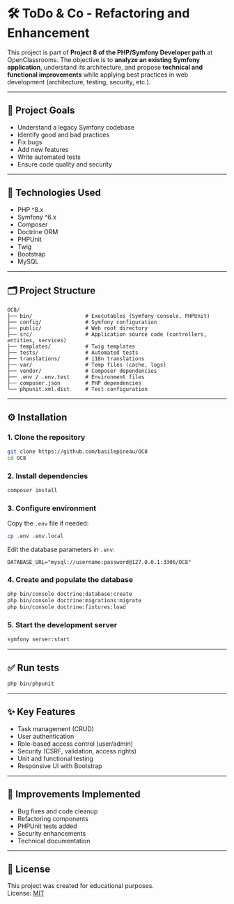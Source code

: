 # 🛠️ ToDo & Co - Refactoring and Enhancement

This project is part of **Project 8 of the PHP/Symfony Developer path** at OpenClassrooms.
The objective is to **analyze an existing Symfony application**, understand its architecture, and propose **technical and functional improvements** while applying best practices in web development (architecture, testing, security, etc.).

---

## 🚀 Project Goals

- Understand a legacy Symfony codebase
- Identify good and bad practices
- Fix bugs
- Add new features
- Write automated tests
- Ensure code quality and security

---

## 🧱 Technologies Used

- PHP ^8.x
- Symfony ^6.x
- Composer
- Doctrine ORM
- PHPUnit
- Twig
- Bootstrap
- MySQL

---

## 🗂 Project Structure

```
OC8/
├── bin/                 # Executables (Symfony console, PHPUnit)
├── config/              # Symfony configuration
├── public/              # Web root directory
├── src/                 # Application source code (controllers, entities, services)
├── templates/           # Twig templates
├── tests/               # Automated tests
├── translations/        # i18n translations
├── var/                 # Temp files (cache, logs)
├── vendor/              # Composer dependencies
├── .env / .env.test     # Environment files
├── composer.json        # PHP dependencies
└── phpunit.xml.dist     # Test configuration
```

---

## ⚙️ Installation

### 1. Clone the repository

```bash
git clone https://github.com/basilepineau/OC8
cd OC8
```

### 2. Install dependencies

```bash
composer install
```

### 3. Configure environment

Copy the `.env` file if needed:

```bash
cp .env .env.local
```

Edit the database parameters in `.env`:

```dotenv
DATABASE_URL="mysql://username:password@127.0.0.1:3306/OC8"
```

### 4. Create and populate the database

```bash
php bin/console doctrine:database:create
php bin/console doctrine:migrations:migrate
php bin/console doctrine:fixtures:load
```

### 5. Start the development server

```bash
symfony server:start
```

---

## ✅ Run tests

```bash
php bin/phpunit
```

---

## ✨ Key Features

- Task management (CRUD)
- User authentication
- Role-based access control (user/admin)
- Security (CSRF, validation, access rights)
- Unit and functional testing
- Responsive UI with Bootstrap

---

## 🧪 Improvements Implemented

- Bug fixes and code cleanup
- Refactoring components
- PHPUnit tests added
- Security enhancements
- Technical documentation

---

## 📄 License

This project was created for educational purposes.  
License: [MIT](LICENSE)

